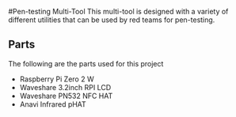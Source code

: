 #Pen-testing Multi-Tool
This multi-tool is designed with a variety of different utilities that can be used by red teams for pen-testing.
## Parts
The following are the parts used for this project
- Raspberry Pi Zero 2 W
- Waveshare 3.2inch RPI LCD
- Waveshare PN532 NFC HAT
- Anavi Infrared pHAT
